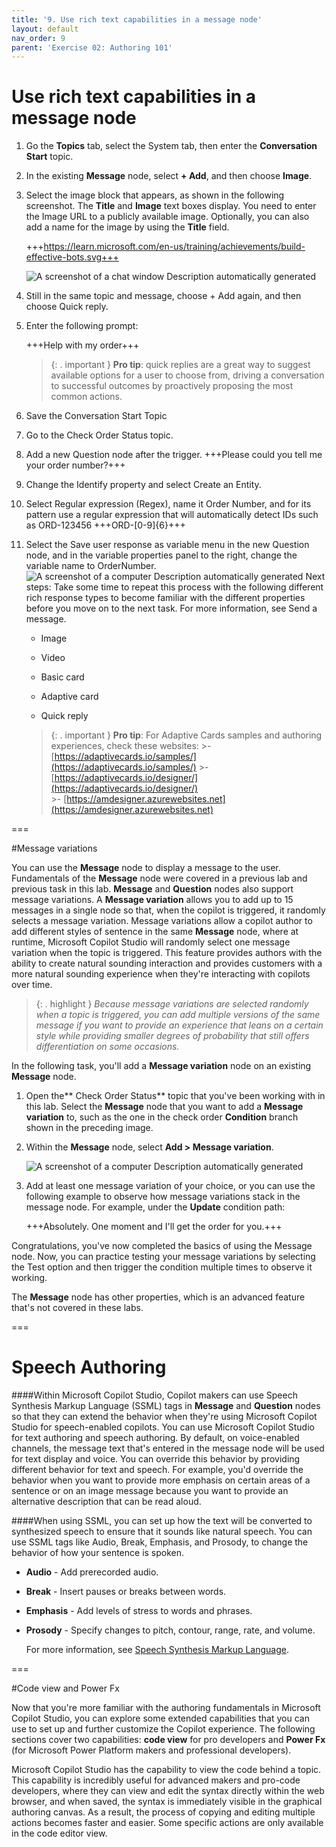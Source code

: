 ```yaml
---
title: '9. Use rich text capabilities in a message node'
layout: default
nav_order: 9
parent: 'Exercise 02: Authoring 101'
---
```


# Use rich text capabilities in a message node

1.	Go the **Topics** tab, select the System tab, then enter the **Conversation Start** topic.

2.	In the existing **Message** node, select **+ Add**, and then choose **Image**. 

2.	Select the image block that appears, as shown in the following screenshot. The **Title** and **Image** text boxes display. You need to enter the Image URL to a publicly available image. Optionally, you can also add a name for the image by using the **Title** field.


	+++https://learn.microsoft.com/en-us/training/achievements/build-effective-bots.svg+++

    ![A screenshot of a chat window Description automatically generated](../../media/0c2705e25817ad5da3b45155f2e72786.png "A screenshot of a chat window Description automatically generated")

1.	Still in the same topic and message, choose + Add again, and then choose Quick reply.

3. Enter the following prompt:

	+++Help with my order+++


    >{: . important }	**Pro tip**: quick replies are a great way to suggest available options for a user to choose from, driving a conversation to successful outcomes by proactively proposing the most common actions.

1.	Save the Conversation Start Topic

2.	Go to the Check Order Status topic.

3.	Add a new Question node after the trigger.
	+++Please could you tell me your order number?+++

1.	Change the Identify property and select Create an Entity.

2.	Select Regular expression (Regex), name it Order Number, and for its pattern use a regular expression that will automatically detect IDs such as ORD-123456
	+++ORD-[0-9]{6}+++

1.	Select the Save user response as variable menu in the new Question node, and in the variable properties panel to the right, change the variable name to OrderNumber.
 	![A screenshot of a computer Description automatically generated](../../media/5aa0232ed8c50f2df9751b16966bc03b.png "A screenshot of a computer Description automatically generated")
 	Next steps: Take some time to repeat this process with the following different rich response types to become familiar with the different properties before you move on to the next task. For more information, see Send a message.

	- Image

	- Video

	- Basic card

	- Adaptive card

	- Quick reply

	>{: . important } **Pro tip**: For Adaptive Cards samples and authoring experiences, check these websites: 
		>- [https://adaptivecards.io/samples/](https://adaptivecards.io/samples/)
		>- [https://adaptivecards.io/designer/](https://adaptivecards.io/designer/) 	
		>- [https://amdesigner.azurewebsites.net](https://amdesigner.azurewebsites.net)

===

#Message variations

You can use the **Message** node to display a message to the user. Fundamentals of the **Message** node were covered in a previous lab and previous task in this lab. **Message** and **Question** nodes also support message variations. A **Message variation** allows you to add up to 15 messages in a single node so that, when the copilot is triggered, it randomly selects a message variation. Message variations allow a copilot author to add different styles of sentence in the same **Message** node, where at runtime, Microsoft Copilot Studio will randomly select one message variation when the topic is triggered. This feature provides authors with the ability to create natural sounding interaction and provides customers with a more natural sounding experience when they're interacting with copilots over time.

>{: . highlight } *Because message variations are selected randomly when a topic is triggered, you can add multiple versions of the same message if you want to provide an experience that leans on a certain style while providing smaller degrees of probability that still offers differentiation on some occasions.*

In the following task, you'll add a **Message variation** node on an existing **Message** node.

1.	Open the** Check Order Status** topic that you've been working with in this lab. Select the **Message** node that you want to add a **Message variation** to, such as the one in the check order **Condition** branch shown in the preceding image.

2.	Within the **Message** node, select **Add > Message variation**.

 	![A screenshot of a computer Description automatically generated](../../media/4db7bd86dd3cff1aacb97b1125bcffb2.png "A screenshot of a computer Description automatically generated")

3.	Add at least one message variation of your choice, or you can use the following example to observe how message variations stack in the message node. For example, under the **Update** condition path:


	+++Absolutely. One moment and I'll get the order for you.+++

Congratulations, you've now completed the basics of using the Message node. Now, you can practice testing your message variations by selecting the Test option and then trigger the condition multiple times to observe it working.


The **Message** node has other properties, which is an advanced feature that's not covered in these labs.

===

# Speech Authoring

####Within Microsoft Copilot Studio, Copilot makers can use Speech Synthesis Markup Language (SSML) tags in **Message** and **Question** nodes so that they can extend the behavior when they're using Microsoft Copilot Studio for speech-enabled copilots. You can use Microsoft Copilot Studio for text authoring and speech authoring. By default, on voice-enabled channels, the message text that's entered in the message node will be used for text display and voice. You can override this behavior by providing different behavior for text and speech. For example, you'd override the behavior when you want to provide more emphasis on certain areas of a sentence or on an image message because you want to provide an alternative description that can be read aloud.

####When using SSML, you can set up how the text will be converted to synthesized speech to ensure that it sounds like natural speech. You can use SSML tags like Audio, Break, Emphasis, and Prosody, to change the behavior of how your sentence is spoken.

- **Audio** - Add prerecorded audio.

- **Break** - Insert pauses or breaks between words.

- **Emphasis** - Add levels of stress to words and phrases.

- **Prosody** - Specify changes to pitch, contour, range, rate, and volume.

 	For more information, see [Speech Synthesis Markup Language](https://learn.microsoft.com/en-us/azure/cognitive-services/speech-service/speech-synthesis-markup/).

===

#Code view and Power Fx

Now that you're more familiar with the authoring fundamentals in Microsoft Copilot Studio, you can explore some extended capabilities that you can use to set up and further customize the Copilot experience. The following sections cover two capabilities: **code view** for pro developers and **Power Fx** (for Microsoft Power Platform makers and professional developers).
 	
Microsoft Copilot Studio has the capability to view the code behind a topic. This capability is incredibly useful for advanced makers and pro-code developers, where they can view and edit the syntax directly within the web browser, and when saved, the syntax is immediately visible in the graphical authoring canvas. As a result, the process of copying and editing multiple actions becomes faster and easier. Some specific actions are only available in the code editor view.

